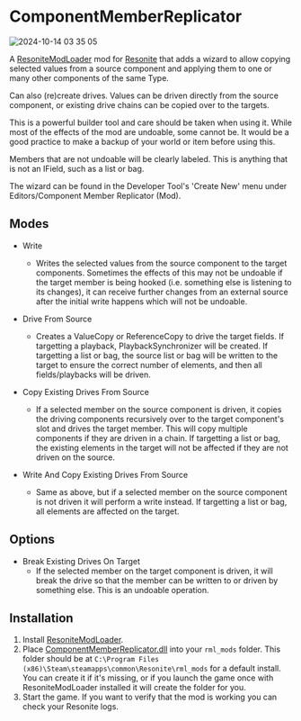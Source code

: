 # ComponentMemberReplicator

![2024-10-14 03 35 05](https://github.com/user-attachments/assets/25abf816-ffcc-4da0-bb22-e70851527e01)

A [ResoniteModLoader](https://github.com/resonite-modding-group/ResoniteModLoader) mod for [Resonite](https://resonite.com/) that adds a wizard to allow copying selected values from a source component and applying them to one or many other components of the same Type.

Can also (re)create drives. Values can be driven directly from the source component, or existing drive chains can be copied over to the targets.

This is a powerful builder tool and care should be taken when using it. While most of the effects of the mod are undoable, some cannot be. It would be a good practice to make a backup of your world or item before using this.

Members that are not undoable will be clearly labeled. This is anything that is not an IField, such as a list or bag.

The wizard can be found in the Developer Tool's 'Create New' menu under Editors/Component Member Replicator (Mod).

## Modes

- Write
  - Writes the selected values from the source component to the target components. Sometimes the effects of this may not be undoable if the target member is being hooked (i.e. something else is listening to its changes), it can receive further changes from an external source after the initial write happens which will not be undoable.

- Drive From Source
  - Creates a ValueCopy or ReferenceCopy to drive the target fields. If targetting a playback, PlaybackSynchronizer will be created. If targetting a list or bag, the source list or bag will be written to the target to ensure the correct number of elements, and then all fields/playbacks will be driven.

- Copy Existing Drives From Source
  - If a selected member on the source component is driven, it copies the driving components recursively over to the target component's slot and drives the target member. This will copy multiple components if they are driven in a chain. If targetting a list or bag, the existing elements in the target will not be affected if they are not driven on the source.
 
- Write And Copy Existing Drives From Source
  - Same as above, but if a selected member on the source component is not driven it will perform a write instead. If targetting a list or bag, all elements are affected on the target.
 
## Options

- Break Existing Drives On Target
  - If the selected member on the target component is driven, it will break the drive so that the member can be written to or driven by something else. This is an undoable operation.

## Installation
1. Install [ResoniteModLoader](https://github.com/resonite-modding-group/ResoniteModLoader).
2. Place [ComponentMemberReplicator.dll](https://github.com/Nytra/ResoniteComponentMemberReplicator/releases/latest/download/ComponentMemberReplicator.dll) into your `rml_mods` folder. This folder should be at `C:\Program Files (x86)\Steam\steamapps\common\Resonite\rml_mods` for a default install. You can create it if it's missing, or if you launch the game once with ResoniteModLoader installed it will create the folder for you.
3. Start the game. If you want to verify that the mod is working you can check your Resonite logs.
